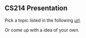 CS214 Presentation
------------------

Pick a topic listed in the following [url](http://basics.sjtu.edu.cn/~dominik/teaching/2016-presentation-material/topics-presentations.html).

Or come up with a idea of your own.

